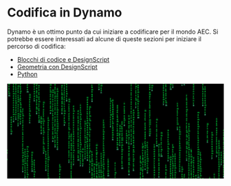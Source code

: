 # Codifica in Dynamo

Dynamo è un ottimo punto da cui iniziare a codificare per il mondo AEC. Si potrebbe essere interessati ad alcune di queste sezioni per iniziare il percorso di codifica:

* [Blocchi di codice e DesignScript](8-1\_code-blocks-and-design-script/)
* [Geometria con DesignScript](8-2\_geometry-with-design-script/)
* [Python](8-3\_python/)

![](<./images/image (17).png>)
